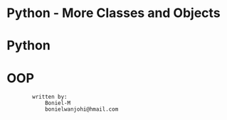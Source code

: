 #	Python - More Classes and Objects
#	Python
#		OOP
			written by:
				Boniel-M
				bonielwanjohi@hmail.com
